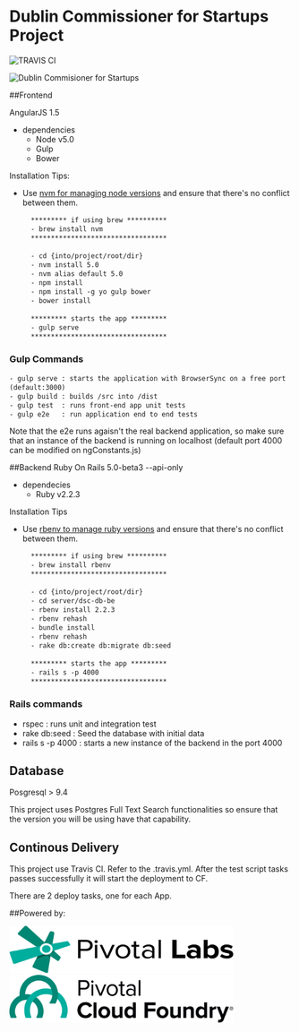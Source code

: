 # Dublin Commissioner for Startups Project

![TRAVIS CI](https://travis-ci.org/databasedsc/database-dsc.svg?branch=master)

![Dublin Commisioner for Startups](https://fbcdn-sphotos-b-a.akamaihd.net/hphotos-ak-xpl1/v/t1.0-9/11140284_1509683702666953_7257968044063040992_n.png?oh=1594bb0d91ce03acc8e176d142bfa3d3&oe=5727B41F&__gda__=1462375611_184907b159884c9bd789788e72c4b8e2)

##Frontend

AngularJS 1.5

- dependencies
	- Node v5.0
	- Gulp
	- Bower
	
Installation Tips:

* Use [nvm for managing node versions](https://github.com/creationix/nvm) and ensure that there's no conflict between them.

		********* if using brew **********
		- brew install nvm
		**********************************

		- cd {into/project/root/dir}
		- nvm install 5.0
		- nvm alias default 5.0
		- npm install
		- npm install -g yo gulp bower
		- bower install
		
		********* starts the app *********
		- gulp serve 
		**********************************

### Gulp Commands
	- gulp serve : starts the application with BrowserSync on a free port (default:3000)
	- gulp build : builds /src into /dist
	- gulp test  : runs front-end app unit tests
	- gulp e2e   : run application end to end tests
	
Note that the e2e runs agaisn't the real backend application, so make sure that an instance of the backend is running on localhost (default port 4000 can be modified on ngConstants.js)
	
##Backend
Ruby On Rails 5.0-beta3 --api-only

- dependecies
  - Ruby v2.2.3
	 
Installation Tips
* Use [rbenv to manage ruby versions](https://github.com/rbenv/rbenv) and ensure that there's no conflict between them. 

		********* if using brew **********
		- brew install rbenv
		**********************************

		- cd {into/project/root/dir}
		- cd server/dsc-db-be
		- rbenv install 2.2.3
		- rbenv rehash
		- bundle install
		- rbenv rehash
		- rake db:create db:migrate db:seed
		
		********* starts the app *********
		- rails s -p 4000
		**********************************
		
### Rails commands

  - rspec : runs unit and integration test
  - rake db:seed : Seed the database with initial data
  - rails s -p 4000 : starts a new instance of the backend in the port 4000

## Database

Posgresql > 9.4

This project uses Postgres Full Text Search functionalities so ensure that the version you will be using have that capability.
 
## Continous Delivery

This project use Travis CI. Refer to the .travis.yml. After the test script tasks passes successfully it will start the deployment to CF.

There are 2 deploy tasks, one for each App.
 
##Powered by:

<img src="./PivotalLabs-Logo-OnLight.png" width="400" height="85" /><img src="./PivotalCloudFoundry-Logo-Horizontal-OnLight.png" width="400" height="85" />
